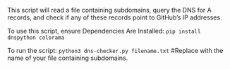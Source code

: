 This script will read a file containing subdomains, query the DNS for A records, and check if any of these records point to GitHub’s IP addresses.

To use this script, ensure Dependencies Are Installed:
    `pip install dnspython colorama`

To run the script:
    `python3 dns-checker.py filename.txt` #Replace <filename> with the name of your file containing subdomains.
